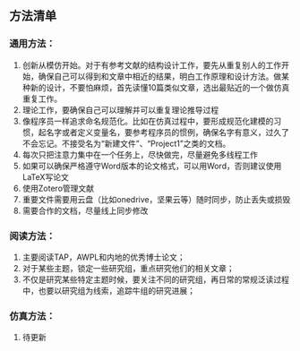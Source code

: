 ## 方法清单

### 通用方法：

1. 创新从模仿开始。对于有参考文献的结构设计工作，要先从重复别人的工作开始，确保自己可以得到和文章中相近的结果，明白工作原理和设计方法。做某种新的设计，不要怕麻烦，首先读懂10篇类似文章，选出最贴近的一个做仿真重复工作。
2. 理论工作，要确保自己可以理解并可以重复理论推导过程
3. 像程序员一样追求命名规范化。比如在仿真过程中，要形成规范化建模的习惯，起名字或者定义变量名，要参考程序员的惯例，确保名字有意义，过久了不会忘记。不接受名为“新建文件”、“Project1”之类的文档。
4. 每次只把注意力集中在一个任务上，尽快做完，尽量避免多线程工作
5. 如果可以确保严格遵守Word版本的论文格式，可以用Word，否则建议使用LaTeX写论文
7. 使用Zotero管理文献
8. 重要文件需要用云盘（比如onedrive，坚果云等）随时同步，防止丢失或损毁
9. 需要合作的文档，尽量线上同步修改

### 阅读方法：

1. 主要阅读TAP，AWPL和内地的优秀博士论文；
2. 对于某些主题，锁定一些研究组，重点研究他们的相关文章；
3. 不仅是研究某些特定主题时候，要关注不同的研究组，再日常的常规泛读过程中，也要以研究组为线索，追踪牛组的研究进展；

### 仿真方法：

1. 待更新
